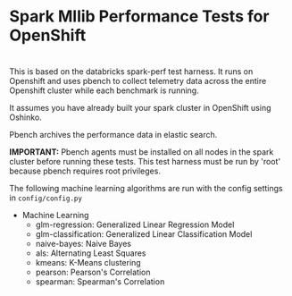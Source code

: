 # Spark Mllib Performance Tests for OpenShift
#
#
 This is based on the databricks spark-perf test harness.
 It runs on Openshift and uses pbench to collect telemetry data
 across the entire Openshift cluster while each benchmark is running. 

 It assumes you have already built your spark cluster in OpenShift using Oshinko.

 Pbench archives the performance data in elastic search.

**IMPORTANT:**  Pbench agents must be installed on all nodes in the spark cluster before running these tests.
                This test harness must be run by 'root' because pbench requires root privileges. 
                
                
 The following machine learning algorithms are run with the config settings in `config/config.py`

- Machine Learning
  - glm-regression: Generalized Linear Regression Model
  - glm-classification: Generalized Linear Classification Model
  - naive-bayes: Naive Bayes
  - als: Alternating Least Squares
  - kmeans: K-Means clustering
  - pearson: Pearson's Correlation
  - spearman: Spearman's Correlation



